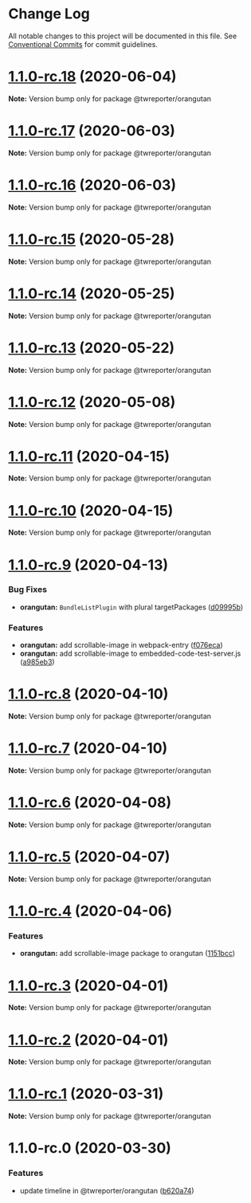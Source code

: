 # Change Log

All notable changes to this project will be documented in this file.
See [Conventional Commits](https://conventionalcommits.org) for commit guidelines.

# [1.1.0-rc.18](https://github.com/twreporter/orangutan/compare/@twreporter/orangutan@1.1.0-rc.17...@twreporter/orangutan@1.1.0-rc.18) (2020-06-04)

**Note:** Version bump only for package @twreporter/orangutan





# [1.1.0-rc.17](https://github.com/twreporter/orangutan/compare/@twreporter/orangutan@1.1.0-rc.16...@twreporter/orangutan@1.1.0-rc.17) (2020-06-03)

**Note:** Version bump only for package @twreporter/orangutan





# [1.1.0-rc.16](https://github.com/twreporter/orangutan/compare/@twreporter/orangutan@1.1.0-rc.15...@twreporter/orangutan@1.1.0-rc.16) (2020-06-03)

**Note:** Version bump only for package @twreporter/orangutan





# [1.1.0-rc.15](https://github.com/twreporter/orangutan/compare/@twreporter/orangutan@1.1.0-rc.14...@twreporter/orangutan@1.1.0-rc.15) (2020-05-28)

**Note:** Version bump only for package @twreporter/orangutan





# [1.1.0-rc.14](https://github.com/twreporter/orangutan/compare/@twreporter/orangutan@1.1.0-rc.13...@twreporter/orangutan@1.1.0-rc.14) (2020-05-25)

**Note:** Version bump only for package @twreporter/orangutan





# [1.1.0-rc.13](https://github.com/twreporter/orangutan/compare/@twreporter/orangutan@1.1.0-rc.12...@twreporter/orangutan@1.1.0-rc.13) (2020-05-22)

**Note:** Version bump only for package @twreporter/orangutan





# [1.1.0-rc.12](https://github.com/twreporter/orangutan/compare/@twreporter/orangutan@1.1.0-rc.11...@twreporter/orangutan@1.1.0-rc.12) (2020-05-08)

**Note:** Version bump only for package @twreporter/orangutan





# [1.1.0-rc.11](https://github.com/twreporter/orangutan/compare/@twreporter/orangutan@1.1.0-rc.10...@twreporter/orangutan@1.1.0-rc.11) (2020-04-15)

**Note:** Version bump only for package @twreporter/orangutan





# [1.1.0-rc.10](https://github.com/twreporter/orangutan/compare/@twreporter/orangutan@1.1.0-rc.9...@twreporter/orangutan@1.1.0-rc.10) (2020-04-15)

**Note:** Version bump only for package @twreporter/orangutan





# [1.1.0-rc.9](https://github.com/twreporter/orangutan/compare/@twreporter/orangutan@1.1.0-rc.8...@twreporter/orangutan@1.1.0-rc.9) (2020-04-13)


### Bug Fixes

* **orangutan:** `BundleListPlugin` with plural targetPackages ([d09995b](https://github.com/twreporter/orangutan/commit/d09995bada11c04d8a2060e120f210f723e33321))


### Features

* **orangutan:** add scrollable-image in webpack-entry ([f076eca](https://github.com/twreporter/orangutan/commit/f076eca8c4cebe1104e2866bbb9a4ced4f1f5d9b))
* **orangutan:** add scrollable-image to embedded-code-test-server.js ([a985eb3](https://github.com/twreporter/orangutan/commit/a985eb33756a7bf801ab3f54be123ac3fa8a94d2))





# [1.1.0-rc.8](https://github.com/twreporter/orangutan/compare/@twreporter/orangutan@1.1.0-rc.7...@twreporter/orangutan@1.1.0-rc.8) (2020-04-10)

**Note:** Version bump only for package @twreporter/orangutan





# [1.1.0-rc.7](https://github.com/twreporter/orangutan/compare/@twreporter/orangutan@1.1.0-rc.6...@twreporter/orangutan@1.1.0-rc.7) (2020-04-10)

**Note:** Version bump only for package @twreporter/orangutan





# [1.1.0-rc.6](https://github.com/twreporter/orangutan/compare/@twreporter/orangutan@1.1.0-rc.5...@twreporter/orangutan@1.1.0-rc.6) (2020-04-08)

**Note:** Version bump only for package @twreporter/orangutan





# [1.1.0-rc.5](https://github.com/twreporter/orangutan/compare/@twreporter/orangutan@1.1.0-rc.4...@twreporter/orangutan@1.1.0-rc.5) (2020-04-07)

**Note:** Version bump only for package @twreporter/orangutan





# [1.1.0-rc.4](https://github.com/twreporter/orangutan/compare/@twreporter/orangutan@1.1.0-rc.3...@twreporter/orangutan@1.1.0-rc.4) (2020-04-06)


### Features

* **orangutan:** add scrollable-image package to orangutan ([1151bcc](https://github.com/twreporter/orangutan/commit/1151bccdb7151db809feba39e1c703cb2d19770c))





# [1.1.0-rc.3](https://github.com/twreporter/orangutan/compare/@twreporter/orangutan@1.1.0-rc.2...@twreporter/orangutan@1.1.0-rc.3) (2020-04-01)

**Note:** Version bump only for package @twreporter/orangutan





# [1.1.0-rc.2](https://github.com/twreporter/orangutan/compare/@twreporter/orangutan@1.1.0-rc.1...@twreporter/orangutan@1.1.0-rc.2) (2020-04-01)

**Note:** Version bump only for package @twreporter/orangutan





# [1.1.0-rc.1](https://github.com/twreporter/orangutan/compare/@twreporter/orangutan@1.1.0-rc.0...@twreporter/orangutan@1.1.0-rc.1) (2020-03-31)

**Note:** Version bump only for package @twreporter/orangutan





# 1.1.0-rc.0 (2020-03-30)


### Features

* update timeline in @twreporter/orangutan ([b620a74](https://github.com/twreporter/orangutan/commit/b620a74792c17b3fe4b0f28fb6b9f02a1ec0739a))
